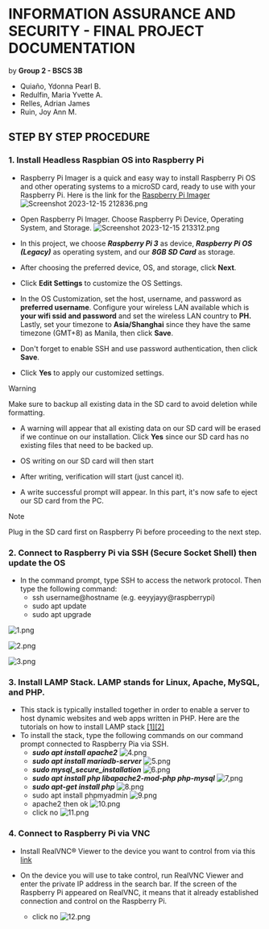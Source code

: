 # INFORMATION ASSURANCE AND SECURITY - FINAL PROJECT DOCUMENTATION
by **Group 2 - BSCS 3B**
- Quiaño, Ydonna  Pearl B.
- Redulfin, Maria Yvette A.
- Relles, Adrian James
- Ruin, Joy Ann M.

## STEP BY STEP PROCEDURE

### 1. Install Headless Raspbian OS into Raspberry Pi

 - Raspberry Pi Imager is a quick and easy way to install Raspberry Pi OS and other operating systems to a microSD card, ready to use with your Raspberry Pi.
 Here is the link for the [Raspberry Pi Imager](https://www.raspberrypi.com/software/)
 ![Screenshot 2023-12-15 212836.png](https://github.com/EeyyjayyEdu/Information-Assurance-and-Security/blob/main/Relles/Screenshot%202023-12-15%20212836.png)

 - Open Raspberry Pi Imager. Choose Raspberry Pi Device, Operating System, and Storage.
 ![Screenshot 2023-12-15 213312.png](https://github.com/EeyyjayyEdu/Information-Assurance-and-Security/blob/main/Relles/Screenshot%202023-12-15%20213312.png)

 - In this project, we choose **_Raspberry Pi 3_** as device, **_Raspberry Pi OS (Legacy)_** as operating system, and our **_8GB SD Card_** as storage.

 - After choosing the preferred device, OS, and storage, click **Next**.

 - Click **Edit Settings** to customize the OS Settings.

 - In the OS Customization, set the host, username, and password as **preferred username**. Configure your wireless LAN available which is **your wifi ssid and password** and set the wireless LAN   country to **PH.** Lastly, set your timezone to **Asia/Shanghai** since they have the same timezone (GMT+8) as Manila, then click **Save**.
   
 - Don't forget to enable SSH and use password authentication, then click **Save**.

 - Click **Yes** to apply our customized settings.
   
 > [!WARNING]
 > Make sure to backup all existing data in the SD card to avoid deletion while formatting.

 - A warning will appear that all existing data on our SD card will be erased if we continue on our installation. Click **Yes** since our SD card has no existing files that need to be backed up.

 - OS writing on our SD card will then start

 - After writing, verification will start (just cancel it).
  
 - A write successful prompt will appear. In this part, it's now safe to eject our SD card from the PC.

> [!NOTE]
> Plug in the SD card first on Raspberry Pi before proceeding to the next step.

### 2. Connect to Raspberry Pi via SSH (Secure Socket Shell) then update the OS ###
 - In the command prompt, type SSH to access the network protocol. Then type the following command:
   - ssh username@hostname (e.g. eeyyjayy@raspberrypi)
   - sudo apt update
   - sudo apt upgrade

 ![1.png](https://github.com/EeyyjayyEdu/Information-Assurance-and-Security/blob/main/Relles/1.png)
 
 ![2.png](https://github.com/EeyyjayyEdu/Information-Assurance-and-Security/blob/main/Relles/2.png)

 ![3.png](https://github.com/EeyyjayyEdu/Information-Assurance-and-Security/blob/main/Relles/3.png)

### 3. Install LAMP Stack. LAMP stands for Linux, Apache, MySQL, and PHP. 
 - This stack is typically installed together in order to enable a server to host dynamic websites and web apps written in PHP.
Here are the tutorials on how to install LAMP stack [[1]](https://ostechnix.com/install-apache-mysql-php-lamp-stack-on-ubuntu-18-04-lts/)[[2]](https://linuxhint.com/install-phpmyadmin-raspberry-pi/)
 - To install the stack, type the following commands on our command prompt connected to Raspberry Pia via SSH.
   + **_sudo apt install apache2_**
     ![4.png](https://github.com/EeyyjayyEdu/Information-Assurance-and-Security/blob/main/Relles/4.png)
   + **_sudo apt install mariadb-server_**
     ![5.png](https://github.com/EeyyjayyEdu/Information-Assurance-and-Security/blob/main/Relles/5.png)
   + **_sudo mysql_secure_installation_**
     ![6.png](https://github.com/EeyyjayyEdu/Information-Assurance-and-Security/blob/main/Relles/6.png)
   + **_sudo apt install php libapache2-mod-php php-mysql_**
     ![7,png](https://github.com/EeyyjayyEdu/Information-Assurance-and-Security/blob/main/Relles/7.png)
   + **_sudo apt-get install php_**
     ![8.png](https://github.com/EeyyjayyEdu/Information-Assurance-and-Security/blob/main/Relles/8.png)
   + sudo apt install phpmyadmin
     ![9.png](https://github.com/EeyyjayyEdu/Information-Assurance-and-Security/blob/main/Relles/9.png)
   + apache2 then ok
     ![10.png](https://github.com/EeyyjayyEdu/Information-Assurance-and-Security/blob/main/Relles/10.png)
   + click no
     ![11.png](https://github.com/EeyyjayyEdu/Information-Assurance-and-Security/blob/main/Relles/11.png)

### 4. Connect to Raspberry Pi via VNC
 - Install RealVNC® Viewer to the device you want to control from via this [link](https://www.realvnc.com/en/connect/download/viewer/)
 
- On the device you will use to take control, run RealVNC Viewer and enter the private IP address in the search bar. If the screen of the Raspberry Pi appeared on RealVNC, it means that it already established connection and control on the Raspberry Pi.
   + click no
   ![12.png](https://github.com/EeyyjayyEdu/Information-Assurance-and-Security/blob/main/Relles/12.png)
